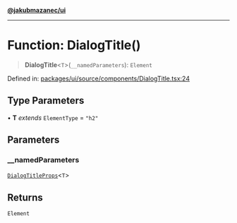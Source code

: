 [**@jakubmazanec/ui**](../README.md)

---

# Function: DialogTitle()

> **DialogTitle**\<`T`\>(`__namedParameters`): `Element`

Defined in:
[packages/ui/source/components/DialogTitle.tsx:24](https://github.com/jakubmazanec/tools/blob/40ba1fb8bbde716fbe797d7886fffe14521e098a/packages/ui/source/components/DialogTitle.tsx#L24)

## Type Parameters

• **T** _extends_ `ElementType` = `"h2"`

## Parameters

### \_\_namedParameters

[`DialogTitleProps`](../type-aliases/DialogTitleProps.md)\<`T`\>

## Returns

`Element`
